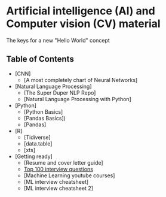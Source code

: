 # Artificial intelligence (AI) and Computer vision (CV) material
The keys for a new "Hello World" concept

## Table of Contents

- [CNN]
    - [A most completely chart of Neural Networks]
- [Natural Language Processing]
    - [The Super Duper NLP Repo]
    - [Natural Language Processing with Python]
- [Python]
    - [Python Basics]
    - [Pandas Basics])
    - [Pandas]
- [R]
    - [Tidiverse]
    - [data.table]
    - [xts]
- [Getting ready]
    - [Resume and cover letter guide]
    - [Top 100 interview questions](https://github.com/erikycd/AI_CV_material/blob/main/Getting%20ready/Top%20100%20python%20interview%20questions.pdf)
    - [Machine Learning youtube courses]
    - [ML interview cheatsheet]
    - [ML interview cheatsheet 2]
